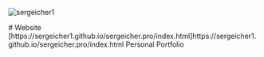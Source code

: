 <p align="left"> <img src="https://komarev.com/ghpvc/?username=sergeicher1&label=Profile%20views&color=0e75b6&style=flat" alt="sergeicher1" /> </p>
# Website [https://sergeicher1.github.io/sergeicher.pro/index.html]https://sergeicher1.github.io/sergeicher.pro/index.html
Personal Portfolio
